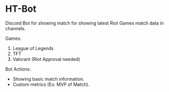 # HT-Bot
Discord Bot for showing match for showing latest Riot Games match data in channels.

Games:
1) League of Legends
2) TFT
3) Valorant (Riot Approval needed)

Bot Actions:
- Showing basic match information.
- Custom metrics (Ex: MVP of Match).
